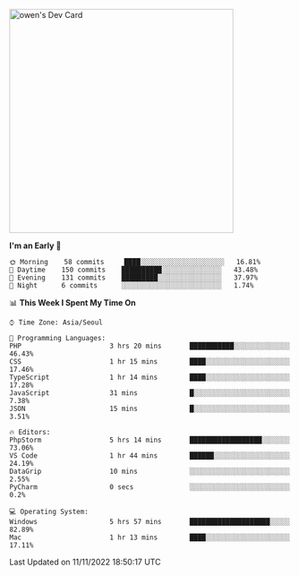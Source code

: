 <a href="https://app.daily.dev/owen_9066"><img src="https://api.daily.dev/devcards/51e5c69f10114f2abe0ae390c27b0828.png?r=hyb" width="400" alt="owen's Dev Card"/></a>

 
 <!--START_SECTION:waka-->
**I'm an Early 🐤** 

```text
🌞 Morning    58 commits     ████░░░░░░░░░░░░░░░░░░░░░   16.81% 
🌆 Daytime    150 commits    ██████████░░░░░░░░░░░░░░░   43.48% 
🌃 Evening    131 commits    █████████░░░░░░░░░░░░░░░░   37.97% 
🌙 Night      6 commits      ░░░░░░░░░░░░░░░░░░░░░░░░░   1.74%

```


📊 **This Week I Spent My Time On** 

```text
⌚︎ Time Zone: Asia/Seoul

💬 Programming Languages: 
PHP                      3 hrs 20 mins       ███████████░░░░░░░░░░░░░░   46.43% 
CSS                      1 hr 15 mins        ████░░░░░░░░░░░░░░░░░░░░░   17.46% 
TypeScript               1 hr 14 mins        ████░░░░░░░░░░░░░░░░░░░░░   17.28% 
JavaScript               31 mins             █░░░░░░░░░░░░░░░░░░░░░░░░   7.38% 
JSON                     15 mins             █░░░░░░░░░░░░░░░░░░░░░░░░   3.51%

🔥 Editors: 
PhpStorm                 5 hrs 14 mins       ██████████████████░░░░░░░   73.06% 
VS Code                  1 hr 44 mins        ██████░░░░░░░░░░░░░░░░░░░   24.19% 
DataGrip                 10 mins             ░░░░░░░░░░░░░░░░░░░░░░░░░   2.55% 
PyCharm                  0 secs              ░░░░░░░░░░░░░░░░░░░░░░░░░   0.2%

💻 Operating System: 
Windows                  5 hrs 57 mins       ████████████████████░░░░░   82.89% 
Mac                      1 hr 13 mins        ████░░░░░░░░░░░░░░░░░░░░░   17.11%

```


 Last Updated on 11/11/2022 18:50:17 UTC
<!--END_SECTION:waka-->
